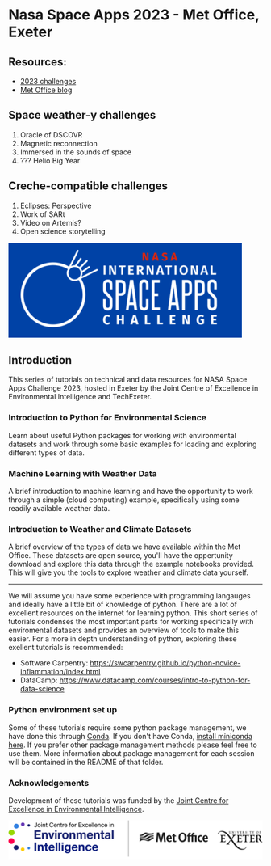 # Nasa Space Apps 2023 - Met Office, Exeter

## Resources:
- [2023 challenges](https://www.spaceappschallenge.org/2023/challenges/)
- [Met Office blog](https://blog.metoffice.gov.uk/2023/09/07/nasa-space-apps-challenge-is-coming-to-exeter/)


## Space weather-y challenges

1. Oracle of DSCOVR
2. Magnetic reconnection
3. Immersed in the sounds of space
4. ??? Helio Big Year

## Creche-compatible challenges

1. Eclipses: Perspective
2. Work of SARt
3. Video on Artemis?
4. Open science storytelling

![NASA SpaceApps Logo](nasa_spaceapps_logo.png)

## Introduction

This series of tutorials on technical and data resources for NASA Space Apps Challenge 2023, hosted in Exeter by the Joint Centre of Excellence in Environmental Intelligence and TechExeter.

### Introduction to Python for Environmental Science

Learn about useful Python packages for working with environmental datasets and work through some basic examples for loading and exploring different types of data.

### Machine Learning with Weather Data

A brief introduction to machine learning and have the opportunity to work through a simple (cloud computing) example, specifically using some readily available weather data.

### Introduction to Weather and Climate Datasets

A brief overview of the types of data we have available within the Met Office. These datasets are open source, you'll have the oppertunity download and explore this data through the example notebooks provided. This will give you the tools to explore weather and climate data yourself.

______________________________________________________________________

We will assume you have some experience with programming langauges and ideally have a little bit of knowledge of python. There are a lot of excellent resources on the internet for learning python. This short series of tutorials condenses the most important parts for working specifically with enviromental datasets and provides an overview of tools to make this easier. For a more in depth understanding of python, exploring these exellent tutorials is recommended:

- Software Carpentry: https://swcarpentry.github.io/python-novice-inflammation/index.html
- DataCamp: https://www.datacamp.com/courses/intro-to-python-for-data-science

### Python environment set up
Some of these tutorials require some python package management, we have done this through [Conda](https://docs.conda.io/projects/conda/en/latest/). If you don't have Conda, [install miniconda here](https://docs.conda.io/en/latest/miniconda.html). If you prefer other package management methods please feel free to use them. More information about package management for each session will be contained in the README of that folder.

### Acknowledgements

Development of these tutorials was funded by the [Joint Centre for Excellence in Environmental Intelligence](https://jceei.org/).

![JCEEI logo](jceei_logo.png)
